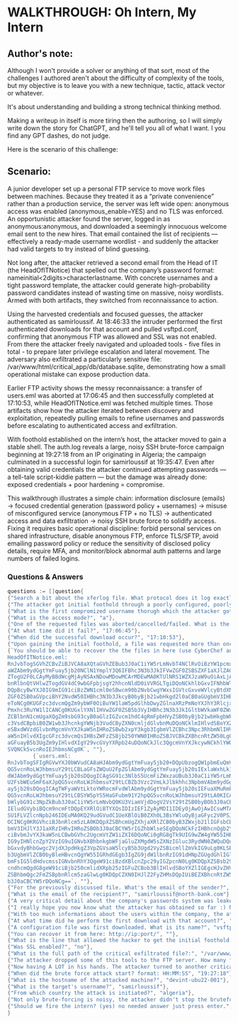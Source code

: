 # WALKTHROUGH: Oh Intern, My Intern

## Author's note:

Although I won't provide a solver or anything of that sort, most of the challenges I authored aren't about the difficulty of complexity of the tools, but my objective is to leave you with a new technique, tactic, attack vector or whatever.

It's about understanding and building a strong technical thinking method. 

Making a writeup in itself is more tiring then the authoring, so I will simply write down the story for ChatGPT, and he'll tell you all of what I want. I you find any GPT dashes, do not judge. 

Here is the scenario of this challenge:

## Scenario: 

A junior developer set up a personal FTP service to move work files between machines. Because they treated it as a “private convenience” rather than a production service, the server was left wide open: anonymous access was enabled (anonymous_enable=YES) and no TLS was enforced. An opportunistic attacker found the server, logged in as anonymous:anonymous, and downloaded a seemingly innocuous welcome email sent to the new hires. That email contained the list of recipients — effectively a ready-made username wordlist - and suddenly the attacker had valid targets to try instead of blind guessing.

Not long after, the attacker retrieved a second email from the Head of IT (the HeadOfITNotice) that spelled out the company’s password format: nameinitial<2digits>character<year>lastname. With concrete usernames and a tight password template, the attacker could generate high-probability password candidates instead of wasting time on massive, noisy wordlists. Armed with both artifacts, they switched from reconnaissance to action.

Using the harvested credentials and focused guesses, the attacker authenticated as samirloussif. At 18:46:33 the intruder performed the first authenticated downloads for that account and pulled vsftpd.conf, confirming that anonymous FTP was allowed and SSL was not enabled. From there the attacker freely navigated and uploaded tools - five files in total - to prepare later privilege escalation and lateral movement. The adversary also exfiltrated a particularly sensitive file: /var/www/html/critical_app/db/database.sqlite, demonstrating how a small operational mistake can expose production data.

Earlier FTP activity shows the messy reconnaissance: a transfer of users.eml was aborted at 17:06:45 and then successfully completed at 17:10:53, while HeadOfITNotice.eml was fetched multiple times. Those artifacts show how the attacker iterated between discovery and exploitation, repeatedly pulling emails to refine usernames and passwords before escalating to authenticated access and exfiltration.

With foothold established on the intern’s host, the attacker moved to gain a stable shell. The auth.log reveals a large, noisy SSH brute-force campaign beginning at 19:27:18 from an IP originating in Algeria; the campaign culminated in a successful login for samirloussif at 19:35:47. Even after obtaining valid credentials the attacker continued attempting passwords — a tell-tale script-kiddie pattern — but the damage was already done: exposed credentials + poor hardening = compromise.

This walkthrough illustrates a simple chain: information disclosure (emails) → focused credential generation (password policy + usernames) → misuse of misconfigured service (anonymous FTP + no TLS) → authenticated access and data exfiltration → noisy SSH brute force to solidify access. Fixing it requires basic operational discipline: forbid personal services on shared infrastructure, disable anonymous FTP, enforce TLS/SFTP, avoid emailing password policy or reduce the sensitivity of disclosed policy details, require MFA, and monitor/block abnormal auth patterns and large numbers of failed logins.


### Questions & Answers 
```Go 
questions := []question{
{"Search a bit about the xferlog file. What protocol does it log exactly?", "FTP"},
{"The attacker got initial foothold through a poorly configured, poorly secured server. What protocol is it?", "ftp"},
{"What is the first compromized username thorugh which the attacker got his foothold?", "anonymous"},
{"What is the access mode?", "a"},
{"One of the requested files was aborted/cancelled/failed. What is the file's name?", "users.eml"},
{"At what time did it fail?", "17:06:45"},
{"When did the successful download occur?", "17:10:53"},
{"Upon gaining the initial foothold, a file was requested more than once. What is that file's name?", "HeadOfITNotice.eml"},
{`You should be able to recover the the files in here (use CyberChef and decode from base64):
HeadOfITNotice.eml:
RnJvbTogSGVhZCBvZiBJVCA8aXQtaGVhZEBub3J0aC1iYW5rLmNvbT4NClRvOiBzYW1pcmxvdXNz
aWZAbm9ydGgtYmFuay5jb20NClN1YmplY3Q6IFBhc3N3b3JkIFVwZGF0ZSBSZXF1aXJlZA0KRGF0
ZTogU2F0LCAyMyBBdWcgMjAyNSAxNDowMDowMCArMDEwMA0KTUlNRS1WZXJzaW9uOiAxLjANCkNv
bnRlbnQtVHlwZTogdGV4dC9wbGFpbjsgY2hhcnNldD0iVVRGLTgiDQoNCkhlbGxvIFNhbWlyLA0K
DQpBcyBwYXJ0IG9mIG91ciBzZWN1cml0eSBwcm90b2NvbCwgYWxsIGVtcGxveWVlcyBtdXN0IHVw
ZGF0ZSB0aGVpciBhY2NvdW50IHBhc3N3b3JkcyB0byBjb21wbHkgd2l0aCB0aGUgbmV3IHBvbGlj
eToNCg0KUGFzc3dvcmQgZm9ybWF0OiBuYW1laW5pdGlhbDwyZGlnaXRzPmNoYXJhY3Rlcjx5ZWFy
Pmxhc3RuYW1lICANCg0KUGxlYXNlIHVwZGF0ZSB5b3VyIHBhc3N3b3JkIGltbWVkaWF0ZWx5IGFu
ZCBlbnN1cmUgaXQgZm9sbG93cyB0aGlzIGZvcm1hdC4gRmFpbHVyZSB0byBjb21wbHkgbWF5IHJl
c3VsdCBpbiB0ZW1wb3JhcnkgYWNjb3VudCByZXN0cmljdGlvbnMuDQoNCklmIHlvdSBoYXZlIGFu
eSBxdWVzdGlvbnMgcmVnYXJkaW5nIHRoZSBwb2xpY3kgb3IgbmVlZCBhc3Npc3RhbmNlIHVwZGF0
aW5nIHlvdXIgcGFzc3dvcmQsIHBsZWFzZSBjb250YWN0IHRoZSBJVCBkZXBhcnRtZW50Lg0KDQpU
aGFuayB5b3UgZm9yIHlvdXIgY29vcGVyYXRpb24uDQoNCkJlc3QgcmVnYXJkcywNCkhlYWQgb2Yg
SVQNCk5vcnRoIEJhbmsNCg0K`, ""},
		{`users.eml:
RnJvbTogSFIgRGVwYXJ0bWVudCA8aHJAbm9ydGgtYmFuay5jb20+DQpUbzogQW1pbmEuQmVuQWxp
QG5vcnRoLWJhbmsuY29tLCBLaGFsZWQuU2FpZGlAbm9ydGgtYmFuay5jb20sIExlaWxhLk1haGpv
dWJAbm9ydGgtYmFuay5jb20sDQogICAgSG91c3NlbS5UcmFiZWxzaUBub3J0aC1iYW5rLmNvbSwg
U2FsbWEuSmF6aXJpQG5vcnRoLWJhbmsuY29tLCBZb3Vzc2VmLkJlbkhhc3NpbmVAbm9ydGgtYmFu
ay5jb20sDQogICAgTWFyaWVtLktoYWRocmFvdWlAbm9ydGgtYmFuay5jb20sIEFuaXMuRmFyaGF0
QG5vcnRoLWJhbmsuY29tLCBSYW5pYS5HaGFubm91Y2hpQG5vcnRoLWJhbmsuY29tLA0KICAgIHNh
bWlybG91c3NpZkBub3J0aC1iYW5rLmNvbQ0KU3ViamVjdDogV2VsY29tZSB0byBOb3J0aCBCYW5r
IEludGVybiBQcm9ncmFtDQpEYXRlOiBTYXQsIDIzIEF1ZyAyMDI1IDEyOjAwOjAwICswMTAwDQpN
SU1FLVZlcnNpb246IDEuMA0KQ29udGVudC1UeXBlOiB0ZXh0L3BsYWluOyBjaGFyc2V0PSJVVEYt
OCINCg0KRGVhciBJbnRlcm5zLA0KDQpXZSBhcmUgZXhjaXRlZCB0byB3ZWxjb21lIGFsbCBvdXIg
bmV3IHJlY3J1aXRzIHRvIHRoZSBOb3J0aCBCYW5rIGZhbWlseSEgDQoNCkFzIHBhcnQgb2YgeW91
ciBvbmJvYXJkaW5nLCBwbGVhc2UgcmVtZW1iZXI6DQoNCi0gRG8gTk9UIG9wZW4gYW55IHBvcnRz
IG9yIHNlcnZpY2VzIG9uIGNvbXBhbnkgbWFjaGluZXMgdW5sZXNzIGluc3RydWN0ZWQuDQotIEZv
bGxvdyBhbGwgc2VjdXJpdHkgZ3VpZGVsaW5lcyB5b3Ugd2VyZSBicmllZmVkIG9uLg0KLSBJZiB5
b3UgbmVlZCB0byBleHBvcnQgYW55IGRhdGEgb3IgZG9jdW1lbnRzIG91dHNpZGUgdGhlIGludGVy
bmFsIG5ldHdvcmssIGNvbnRhY3QgeW91ciBzdXBlcnZpc29yIGZpcnN0Lg0KDQpXZSBsb29rIGZv
cndhcmQgdG8geW91ciBjb250cmlidXRpb25zIGFuZCBob3BlIHlvdSBoYXZlIGEgcHJvZHVjdGl2
ZSBhbmQgc2FmZSBpbnRlcm5zaGlwLg0KDQpCZXN0IHJlZ2FyZHMsDQpIUiBEZXBhcnRtZW50DQpO
b3J0aCBCYW5rDQoNCg==`, ""},
{"For the previously discussed file. What's the email of the sender?", "it-head@north-bank.com"},
{"What is the email of the recipient?", "samirloussif@north-bank.com"},
{"A very critical detail about the company's passwords system was leaked. What is it?", "nameinitial<2digits>character<year>lastname"},
{"I really hope you now know what the attacker has obtained so far :) No answer needed just press enter.", ""},
{"With too much informations about the users within the company, the attacker got access to more files in the FTP server. What is the compromized account?", "samirloussif"},
{"At what time did he perform the first download with that account?", "18:46:33"},
{"A configuration file was first downloaded. What is its name?", "vsftpd.conf"},
{"You can recover it from here: http://ip:port/", ""},
{"What is the line that allowed the hacker to get the initial foothold and access the FTP server anonymously?", "anonymous_enable=YES"},
{"Was SSL enabled?", "no"},
{"What is the full path of the critical exfiltrated file?:", "/var/www/html/critical_app/db/database.sqlite"},
{"The attacker dropped some of this tools to the FTP server. How many files were uploaded?", "5"},
{"Now having A LOT in his hands. The attacker turned to another critical service. What is it?", "SSH"},
{"When did the brute force attack start? format: HH:MM:SS", "19:27:18"},
{"What is the hostname of the attacked machine?", "devint-ubu22-001"},
{"What is the target's username?", "samirloussif"},
{"From which country the attack is initiated?", "algeria"},
{"Not only brute-forcing is noisy, the attacker didn't stop the bruteforce attack even after gaining a succesful hit. When did his attack succeeded? format: HH:MM:SS", "19:35:47"},
{"Should we fire the intern? (yes) no needed answer just press enter.", ""},
}
```

